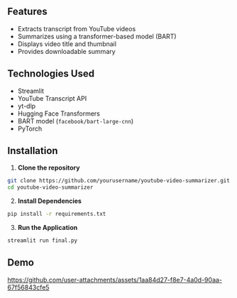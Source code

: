 ## Features
- Extracts transcript from YouTube videos
- Summarizes using a transformer-based model (BART)
- Displays video title and thumbnail
- Provides downloadable summary

## Technologies Used
- Streamlit  
- YouTube Transcript API  
- yt-dlp  
- Hugging Face Transformers  
- BART model (`facebook/bart-large-cnn`)  
- PyTorch  

## Installation
1. **Clone the repository**
```bash
git clone https://github.com/yourusername/youtube-video-summarizer.git
cd youtube-video-summarizer
```
2. **Install Dependencies**
```bash
pip install -r requirements.txt
```
3. **Run the Application**
```bash
streamlit run final.py
```

## Demo
https://github.com/user-attachments/assets/1aa84d27-f8e7-4a0d-90aa-67f56843cfe5


